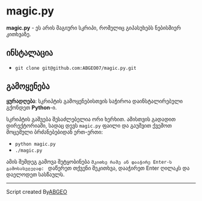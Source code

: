 # magic.py

**magic.py** - ეს არის მაგიური სკრიპი, რომელიც გიპასუხებს ნებისმიერ კითხვაზე.

## ინსტალაცია

- `git clone git@github.com:ABGEO07/magic.py.git`

## გამოყენება

**ყურადღება**: სკრიპტის გამოყენებისთვის საჭიროა დაინსტალირებული გქონდეთ **Python**-ი.

სკრიპტის გაშვება შესაძლებელია ორი ხერხით. ამისთვის გადადით დირექტორიაში, სადაც დევს
`magic.py` ფაილი და გაუშვით ქვემოთ მოცემული ბრძანებებიდან ერთ-ერთი:

- `python magic.py`  
- `./magic.py`

ამის შემდეგ გამოვა შეტყობინება `მკითხე რამე ან დააჭირე Enter-ს გამოსასვლელად: `
დაწერეთ თქვენი შეკითხვა, დააჭირეთ Enter ღილაკს და დაელოდეთ სასწაულს.

---

Script created By[ABGEO](https://github.com/ABGEO07)